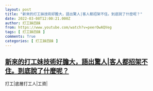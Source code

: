 ```yaml
---
layout: post
title: "新來的打工妹技術好膽大，語出驚人|客人都招架不住。到底說了什麼呢？"
date: 2022-03-08T12:00:21.000Z
author: 打工妹四妹
from: https://www.youtube.com/watch?v=peerOwAQVeg
tags: [ 打工妹四妹 ]
comments: True
categories: [ 打工妹四妹 ]
---
```

<!--1646740821000-->
[新來的打工妹技術好膽大，語出驚人|客人都招架不住。到底說了什麼呢？](https://www.youtube.com/watch?v=peerOwAQVeg)
------

<div>
打工|底層打工人|工資|
</div>

